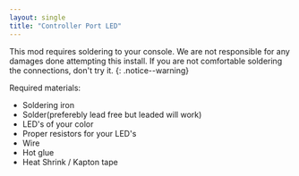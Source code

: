 ```yaml
---
layout: single
title: "Controller Port LED"
---
```


This mod requires soldering to your console. We are not responsible for any damages done attempting this install. If you are not comfortable soldering the connections, don't try it.
{: .notice--warning}

Required materials:
+ Soldering iron
+ Solder(preferebly lead free but leaded will work)
+ LED's of your color
+ Proper resistors for your LED's
+ Wire
+ Hot glue
+ Heat Shrink / Kapton tape